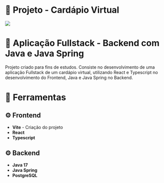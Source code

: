 # 🍔 Projeto - Cardápio Virtual
<img src="https://i.imgur.com/L4425fh.png"/>

# 🚀 Aplicação Fullstack - Backend com Java e Java Spring
Projeto criado para fins de estudos. Consiste no desenvolvimento de uma aplicação Fullstack de um cardápio virtual, utilizando React e Typescript no desenvolvimento do Frontend, Java e Java Spring no Backend.

# 🔨 Ferramentas
## ⚙ Frontend
- **Vite** - Criação do projeto
- **React**
- **Typescript**
## ⚙ Backend
- **Java 17**
- **Java Spring**
- **PostgreSQL**
